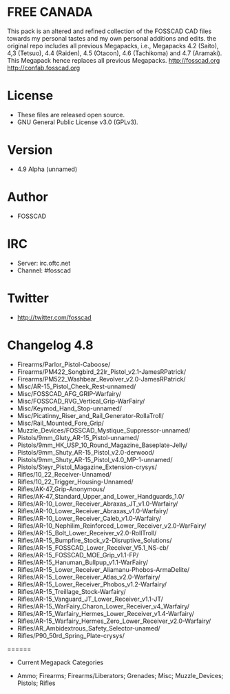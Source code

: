 FREE CANADA
============

This pack is an altered  and refined collection of the FOSSCAD CAD files towards my personal tastes and my own personal additions and edits. the original repo includes all previous Megapacks, i.e., Megapacks 4.2 (Saito), 4,3 (Tetsuo), 4.4 (Raiden), 4.5 (Otacon),  4.6 (Tachikoma) and 4.7 (Aramaki). This Megapack hence replaces all previous Megapacks. 
http://fosscad.org
http://confab.fosscad.org

# License
* These files are released open source.
* GNU General Public License v3.0 (GPLv3).

# Version
* 4.9 Alpha (unnamed)

# Author
* FOSSCAD

# IRC
* Server: irc.oftc.net 
* Channel: #fosscad

# Twitter
* http://twitter.com/fosscad

# Changelog 4.8
* Firearms/Parlor_Pistol-Caboose/
* Firearms/PM422_Songbird_22lr_Pistol_v2.1-JamesRPatrick/
* Firearms/PM522_Washbear_Revolver_v2.0-JamesRPatrick/
* Misc/AR-15_Pistol_Cheek_Rest-unnamed/
* Misc/FOSSCAD_AFG_GRIP-Warfairy/
* Misc/FOSSCAD_RVG_Vertical_Grip-WarFairy/
* Misc/Keymod_Hand_Stop-unnamed/
* Misc/Picatinny_Riser_and_Rail_Generator-RollaTroll/
* Misc/Rail_Mounted_Fore_Grip/
* Muzzle_Devices/FOSSCAD_Mystique_Suppressor-unnamed/
* Pistols/9mm_Gluty_AR-15_Pistol-unnamed/
* Pistols/9mm_HK_USP_10_Round_Magazine_Baseplate-Jelly/
* Pistols/9mm_Shuty_AR-15_Pistol_v2.0-derwood/
* Pistols/9mm_Shuty_AR-15_Pistol_v4.0_MP-1-unnamed/
* Pistols/Steyr_Pistol_Magazine_Extension-crysys/
* Rifles/10_22_Receiver-Unnamed/
* Rifles/10_22_Trigger_Housing-Unnamed/
* Rifles/AK-47_Grip-Anonymous/
* Rifles/AK-47_Standard_Upper_and_Lower_Handguards_1.0/
* Rifles/AR-10_Lower_Receiver_Abraxas_JT_v1.0-Warfairy/
* Rifles/AR-10_Lower_Receiver_Abraxas_v1.0-Warfairy/
* Rifles/AR-10_Lower_Receiver_Caleb_v1.0-Warfairy/
* Rifles/AR-10_Nephilim_Reinforced_Lower_Receiver_v2.0-WarFairy/
* Rifles/AR-15_Bolt_Lower_Receiver_v2.0-RollTroll/
* Rifles/AR-15_Bumpfire_Stock_v2-Disruptive_Solutions/
* Rifles/AR-15_FOSSCAD_Lower_Receiver_V5.1_NS-cb/
* Rifles/AR-15_FOSSCAD_MOE_Grip_v1.1-FP/
* Rifles/AR-15_Hanuman_Bullpup_v1.1-WarFairy/
* Rifles/AR-15_Lower_Receiver_Aliamanu-Phobos-ArmaDelite/
* Rifles/AR-15_Lower_Receiver_Atlas_v2.0-Warfairy/
* Rifles/AR-15_Lower_Receiver_Phobos_v1.2-Warfairy/
* Rifles/AR-15_Treillage_Stock-Warfairy/
* Rifles/AR-15_Vanguard_JT_Lower_Receiver_v1.1-JT/
* Rifles/AR-15_WarFairy_Charon_Lower_Receiver_v4_Warfairy/
* Rifles/AR-15_Warfairy_Hermes_Lower_Receiver_v1.4-Warfairy/
* Rifles/AR-15_Warfairy_Hermes_Zero_Lower_Receiver_v2.0-Warfairy/
* Rifles/AR_Ambidextrous_Safety_Selector-unamed/
* Rifles/P90_50rd_Spring_Plate-crysys/

======
* Current Megapack Categories
- Ammo; Firearms; Firearms/Liberators; Grenades; Misc; Muzzle_Devices; Pistols; Rifles
